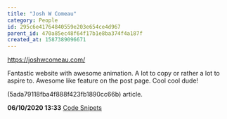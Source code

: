 ```yaml
---
title: "Josh W Comeau"
category: People
id: 295c6e41764840559e203e654ce4d967
parent_id: 470a85ec48f64f17b1e8ba374f4a187f
created_at: 1587389096671
---
```


https://joshwcomeau.com/

Fantastic website with awesome animation. A lot to copy or rather a lot to aspire to.
Awesome like feature on the post page. Cool cool dude! 

(5ada79118fba4f888f423fb1890cc66b) article.

**06/10/2020 13:33**
[Code Snipets](https://joshwcomeau.com/snippets/)
                